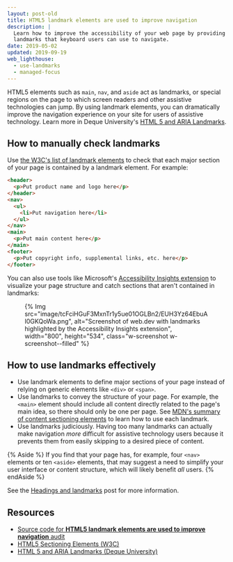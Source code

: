 ```yaml
---
layout: post-old
title: HTML5 landmark elements are used to improve navigation
description: |
  Learn how to improve the accessibility of your web page by providing
  landmarks that keyboard users can use to navigate.
date: 2019-05-02
updated: 2019-09-19
web_lighthouse:
  - use-landmarks
  - managed-focus
---
```


HTML5 elements such as `main`, `nav`, and `aside` act as landmarks,
or special regions on the page to which
screen readers and other assistive technologies can jump.
By using landmark elements,
you can dramatically improve the navigation experience on your site
for users of assistive technology.
Learn more in Deque University's
[HTML 5 and ARIA Landmarks](https://dequeuniversity.com/rules/axe/4.1/landmark-one-main).

## How to manually check landmarks

Use [the W3C's list of landmark elements](https://www.w3.org/TR/2017/NOTE-wai-aria-practices-1.1-20171214/examples/landmarks/HTML5.html)
to check that each major section of your page is contained by a landmark element.
For example:

```html
<header>
  <p>Put product name and logo here</p>
</header>
<nav>
  <ul>
    <li>Put navigation here</li>
  </ul>
</nav>
<main>
  <p>Put main content here</p>
</main>
<footer>
  <p>Put copyright info, supplemental links, etc. here</p>
</footer>
```

You can also use tools like Microsoft's
<a href="https://accessibilityinsights.io/" rel="noopener">Accessibility Insights extension</a>
to visualize your page structure and catch sections that aren't contained in landmarks:

<figure class="w-figure">
  {% Img src="image/tcFciHGuF3MxnTr1y5ue01OGLBn2/EUH3Yz64EbuAI0GKQoWa.png", alt="Screenshot of web.dev with landmarks highlighted by the Accessibility Insights extension", width="800", height="534", class="w-screenshot w-screenshot--filled" %}
</figure>

## How to use landmarks effectively

- Use landmark elements to define major sections of your page
  instead of relying on generic elements like `<div>` or `<span>`.
- Use landmarks to convey the structure of your page.
  For example, the `<main>` element should include all content directly related
  to the page's main idea, so there should only be one per page.
  See [MDN's summary of content sectioning elements](https://developer.mozilla.org/docs/Web/HTML/Element#Content_sectioning)
  to learn how to use each landmark.
- Use landmarks judiciously. Having too many landmarks can actually
  make navigation _more_ difficult for assistive technology users because
  it prevents them from easily skipping to a desired piece of content.

{% Aside %}
If you find that your page has, for example, four `<nav>` elements
or ten `<aside>` elements, that may suggest a need to simplify your
user interface or content structure, which will likely benefit _all_ users.
{% endAside %}

See the [Headings and landmarks](/headings-and-landmarks) post
for more information.

## Resources

- [Source code for **HTML5 landmark elements are used to improve navigation** audit](https://github.com/GoogleChrome/lighthouse/blob/ecd10efc8230f6f772e672cd4b05e8fbc8a3112d/lighthouse-core/audits/accessibility/manual/use-landmarks.js)
- [HTML5 Sectioning Elements (W3C)](https://www.w3.org/TR/2017/NOTE-wai-aria-practices-1.1-20171214/examples/landmarks/HTML5.html)
- [HTML 5 and ARIA Landmarks (Deque University)](https://dequeuniversity.com/assets/html/jquery-summit/html5/slides/landmarks.html)
